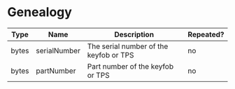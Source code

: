 # Genealogy

Type|Name|Description|Repeated?
-|-|-|-
bytes|serialNumber|The serial number of the keyfob or TPS|no
bytes|partNumber|Part number of the keyfob or TPS|no